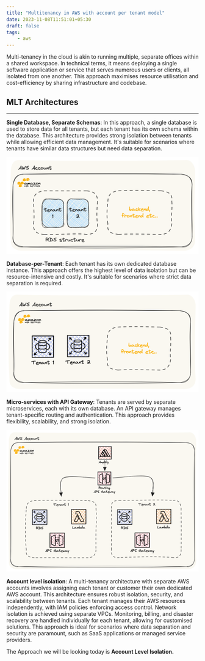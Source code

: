 ```yaml
---
title: "Multitenancy in AWS with account per tenant model"
date: 2023-11-08T11:51:01+05:30
draft: false
tags:
    - aws
---
```


Multi-tenancy in the cloud is akin to running multiple, separate offices within a shared workspace. In technical terms, it means deploying a single software application or service that serves numerous users or clients, all isolated from one another. This approach maximises resource utilisation and cost-efficiency by sharing infrastructure and codebase.

## MLT Architectures
---

**Single Database, Separate Schemas**: In this approach, a single database is used to store data for all tenants, but each tenant has its own schema within the database. This architecture provides strong isolation between tenants while allowing efficient data management. It's suitable for scenarios where tenants have similar data structures but need data separation.

![Schema seperated tenants](assets/schema_MLT.png)

**Database-per-Tenant**: Each tenant has its own dedicated database instance. This approach offers the highest level of data isolation but can be resource-intensive and costly. It's suitable for scenarios where strict data separation is required.


![Schema seperated tenants](assets/db_MLT.png)


**Micro-services with API Gateway**: Tenants are served by separate microservices, each with its own database. An API gateway manages tenant-specific routing and authentication. This approach provides flexibility, scalability, and strong isolation.

![Schema seperated tenants](assets/routing_MLT.png)

**Account level isolation**: A multi-tenancy architecture with separate AWS accounts involves assigning each tenant or customer their own dedicated AWS account. This architecture ensures robust isolation, security, and scalability between tenants. Each tenant manages their AWS resources independently, with IAM policies enforcing access control. Network isolation is achieved using separate VPCs. Monitoring, billing, and disaster recovery are handled individually for each tenant, allowing for customised solutions. This approach is ideal for scenarios where data separation and security are paramount, such as SaaS applications or managed service providers.


The Approach we will be looking today is **Account Level Isolation.**
